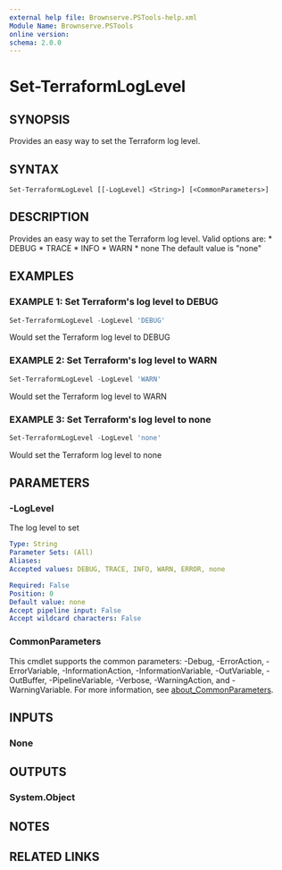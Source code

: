 ```yaml
---
external help file: Brownserve.PSTools-help.xml
Module Name: Brownserve.PSTools
online version:
schema: 2.0.0
---
```


# Set-TerraformLogLevel

## SYNOPSIS

Provides an easy way to set the Terraform log level.

## SYNTAX

```text
Set-TerraformLogLevel [[-LogLevel] <String>] [<CommonParameters>]
```

## DESCRIPTION

Provides an easy way to set the Terraform log level.
Valid options are:
    * DEBUG
    * TRACE
    * INFO
    * WARN
    * none
The default value is "none"

## EXAMPLES

### EXAMPLE 1: Set Terraform's log level to DEBUG

```powershell
Set-TerraformLogLevel -LogLevel 'DEBUG'
```

Would set the Terraform log level to DEBUG

### EXAMPLE 2: Set Terraform's log level to WARN

```powershell
Set-TerraformLogLevel -LogLevel 'WARN'
```

Would set the Terraform log level to WARN

### EXAMPLE 3: Set Terraform's log level to none

```powershell
Set-TerraformLogLevel -LogLevel 'none'
```

Would set the Terraform log level to none

## PARAMETERS

### -LogLevel

The log level to set

```yaml
Type: String
Parameter Sets: (All)
Aliases:
Accepted values: DEBUG, TRACE, INFO, WARN, ERROR, none

Required: False
Position: 0
Default value: none
Accept pipeline input: False
Accept wildcard characters: False
```

### CommonParameters

This cmdlet supports the common parameters: -Debug, -ErrorAction, -ErrorVariable, -InformationAction, -InformationVariable, -OutVariable, -OutBuffer, -PipelineVariable, -Verbose, -WarningAction, and -WarningVariable. For more information, see [about_CommonParameters](http://go.microsoft.com/fwlink/?LinkID=113216).

## INPUTS

### None

## OUTPUTS

### System.Object

## NOTES

## RELATED LINKS
